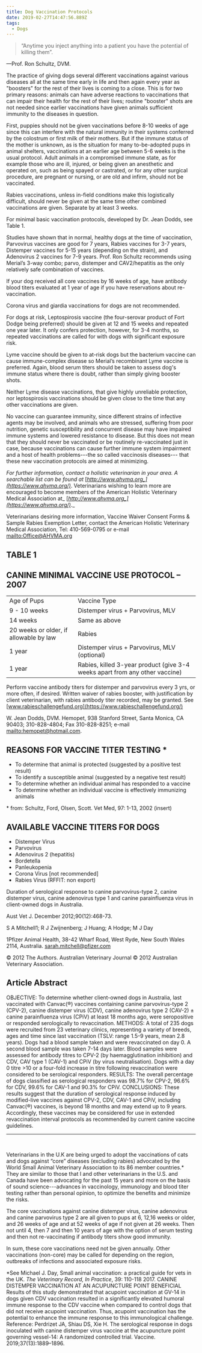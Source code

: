 ```yaml
---
title: Dog Vaccination Protocols
date: 2019-02-27T14:47:56.889Z
tags:
  - Dogs
---
```

> “Anytime you inject anything into a patient you have the potential of killing them”.

—Prof. Ron Schultz, DVM.

The practice of giving dogs several different vaccinations against various diseases all at the same time early in life and then again every year as "boosters" for the rest of their lives is coming to a close. This is for two primary reasons: animals can have adverse reactions to vaccinations that can impair their health for the rest of their lives; routine "booster" shots are not needed since earlier vaccinations have given animals sufficient immunity to the diseases in question.

First, puppies should not be given vaccinations before 8-10 weeks of age since this can interfere with the natural immunity in their systems conferred by the colostrum or first milk of their mothers. But if the immune status of the mother is unknown, as is the situation for many to-be-adopted pups in animal shelters, vaccinations at an earlier age between 5-6 weeks is the usual protocol. Adult animals in a compromised immune state, as for example those who are ill, injured, or being given an anesthetic and operated on, such as being spayed or castrated, or for any other surgical procedure, are pregnant or nursing, or are old and infirm, should not be vaccinated.

Rabies vaccinations, unless in-field conditions make this logistically difficult, should never be given at the same time other combined vaccinations are given. Separate by at least 3 weeks.

For minimal basic vaccination  protocols, developed by Dr. Jean Dodds, see Table 1.

Studies have shown that in normal, healthy dogs at the time of vaccination, Parvovirus vaccines are good for 7 years, Rabies vaccines for 3-7 years, Distemper vaccines for 5-15 years (depending on the strain), and Adenovirus 2 vaccines for 7-9 years. Prof. Ron Schultz recommends using Merial’s 3-way combo; parvo, distemper and CAV2/hepatitis as the only relatively safe combination of vaccines.

If your dog received all core vaccines by 16 weeks of age, have antibody blood titers evaluated at 1 year of age if you have reservations about re-vaccination.

Corona virus and giardia vaccinations for dogs are not recommended.

For dogs at risk, Leptospirosis vaccine (the four-serovar product of Fort Dodge being preferred) should be given at 12 and 15 weeks and repeated one year later. It only confers protection, however, for 3-4 months, so repeated vaccinations are called for with dogs with significant exposure risk.

Lyme vaccine should be given to at-risk dogs but the bacterium vaccine can cause immune-complex disease so Merial’s recombinant Lyme vaccine is preferred. Again, blood serum titers should be taken to assess dog's immune status where there is doubt, rather than simply giving booster shots.

Neither Lyme disease vaccinations, that give highly unreliable protection, nor leptospirosis vaccinations should be given close to the time that any other vaccinations are given.

No vaccine can guarantee immunity, since different strains of infective agents may be involved, and animals who are stressed, suffering from poor nutrition, genetic susceptibility and concurrent disease may have impaired immune systems and lowered resistance to disease. But this does not mean that they should never be vaccinated or be routinely re-vaccinated just in case, because vaccinations can cause further immune system impairment and a host of health problems---the so called vaccinosis diseases--- that these new vaccination protocols are aimed at minimizing.

_For further information, contact a holistic veterinarian in your area. A searchable list can be found at_ [_http://www.ahvma.org_](https://www.ahvma.org/)_. Veterinarians wishing to learn more are encouraged to become members of the American Holistic Veterinary Medical Association at_ [_http://www.ahvma.org_](https://www.ahvma.org/)_._

Veterinarians desiring more information, Vaccine Waiver Consent Forms  & Sample Rabies Exemption Letter, contact the American Holistic Veterinary Medical Association, Tel: 410-569-0795 or e-mail <mailto:Office@AHVMA.org>

## TABLE 1

## CANINE MINIMAL VACCINE USE PROTOCOL – 2007

<table>
<tr>
<td>Age of Pups</td>
<td>Vaccine Type</td>
</tr>
<tr>
<td>9 - 10 weeks</td>
<td>Distemper virus + Parvovirus, MLV</td>
</tr>
<tr>
<td>14 weeks</td>
<td>Same as above</td>
</tr>
<tr>
<td>20 weeks or older, if allowable by law</td>
<td>Rabies</td>
</tr>
<tr>
<td>1 year</td>
<td>
Distemper virus + Parvovirus, MLV (optional)</td>
</tr>
<tr>
<td>1 year</td>
<td>Rabies, killed 3-year product (give 3-4 weeks apart from any other vaccine)</td>
</tr>
</table>

Perform vaccine antibody titers for distemper and parvovirus every 3 yrs, or more often, if desired.  Written waiver of rabies booster, with justification by client veterinarian, with rabies antibody titer recorded, may be granted. See [www.rabieschallengefund.org](https://www.rabieschallengefund.org/)

W. Jean Dodds, DVM.  Hemopet, 938 Stanford Street, Santa Monica, CA 90403; 310-828-4804; Fax 310-828-8251; e-mail <mailto:hemopet@hotmail.com>.

## REASONS FOR VACCINE TITER TESTING *

* To determine that animal is protected (suggested by a positive test result)
* To identify a susceptible animal (suggested by a negative test result)
* To determine whether an individual animal has responded to a vaccine
* To determine whether an individual vaccine is effectively immunizing animals

\* from: Schultz, Ford, Olsen, Scott. Vet Med, 97: 1-13, 2002 (insert)

## AVAILABLE VACCINE TITERS FOR DOGS

* Distemper Virus  
* Parvovirus
* Adenovirus 2 (hepatitis)
* Bordetella
* Panleukopenia
* Corona Virus \[not  recommended]
* Rabies Virus (RFFIT: non export)

Duration of serological response to canine parvovirus-type 2, canine distemper virus, canine adenovirus type 1 and canine parainfluenza virus in client-owned dogs in Australia.

Aust Vet J. December 2012;90(12):468-73.

S A Mitchell1; R J Zwijnenberg; J Huang; A Hodge; M J Day

1Pfizer Animal Health, 38-42 Wharf Road, West Ryde, New South Wales 2114, Australia. sarah.mitchell@pfizer.com

© 2012 The Authors. Australian Veterinary Journal © 2012 Australian Veterinary Association.

## Article Abstract

OBJECTIVE: To determine whether client-owned dogs in Australia, last vaccinated with Canvac(®) vaccines containing canine parvovirus-type 2 (CPV-2), canine distemper virus (CDV), canine adenovirus type 2 (CAV-2) ± canine parainfluenza virus (CPiV) at least 18 months ago, were seropositive or responded serologically to revaccination. METHODS: A total of 235 dogs were recruited from 23 veterinary clinics, representing a variety of breeds, ages and time since last vaccination (TSLV: range 1.5-9 years, mean 2.8 years). Dogs had a blood sample taken and were revaccinated on day 0. A second blood sample was taken 7-14 days later. Blood samples were assessed for antibody titres to CPV-2 (by haemagglutination inhibition) and CDV, CAV type 1 (CAV-1) and CPiV (by virus neutralisation). Dogs with a day 0 titre >10 or a four-fold increase in titre following revaccination were considered to be serological responders. RESULTS: The overall percentage of dogs classified as serological responders was 98.7% for CPV-2, 96.6% for CDV, 99.6% for CAV-1 and 90.3% for CPiV. CONCLUSIONS: These results suggest that the duration of serological response induced by modified-live vaccines against CPV-2, CDV, CAV-1 and CPiV, including Canvac(®) vaccines, is beyond 18 months and may extend up to 9 years. Accordingly, these vaccines may be considered for use in extended revaccination interval protocols as recommended by current canine vaccine guidelines.

<hr><br>

Veterinarians in the U.K are being urged to adopt the vaccinations of cats and dogs against “core” diseases (excluding rabies) advocated by the World Small Animal Veterinary Association to its 86 member countries.* They are similar to those that I and other veterinarians in the U.S. and Canada have been advocating for the past 15 years and more on the basis of sound science---advances in vaccinology, immunology and blood titer testing rather than personal opinion, to optimize the benefits and minimize the risks.

The core vaccinations against canine distemper virus, canine adenovirus and canine parvovirus type 2 are all given to pups at 6, 12,16 weeks or older, and 26 weeks of age and at 52 weeks of age if not given at 26 weeks. Then not until 4, then 7 and then 10 years of age with the option of serum testing and then not re-vaccinating if antibody titers show good immunity.

In sum, these core vaccinations need not be given annually. Other vaccinations (non-core) may be called for depending on the region, outbreaks of infections and associated exposure risks.

\*See Michael J. Day, Small animal vaccination: a practical guide for vets in the UK. _The Veterinary Record, In Practice_, 39: 110-118 2017.
CANINE DISTEMPER VACCINATION AT AN ACUPUNCTURE POINT BENEFICIAL
Results of this study demonstrated that acupoint vaccination at GV-14 in dogs given CDV vaccination resulted in a significantly elevated humoral immune response to the CDV vaccine when compared to control dogs that did not receive acupoint vaccination. Thus, acupoint vaccination has the potential to enhance the immune response to this immunological challenge. 
Reference: Perdrizet JA, Shiau DS, Xie H. The serological response in dogs inoculated with canine distemper virus vaccine at the acupuncture point governing vessel-14: A randomized  controlled trial. Vaccine. 2019;37(13):1889–1896. 


 

